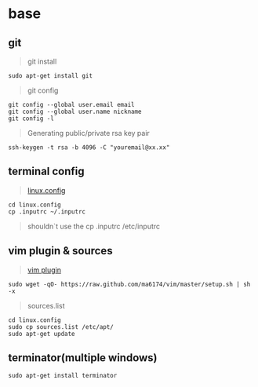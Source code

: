 # base

## git
>git install
```
sudo apt-get install git
```
>git config
```
git config --global user.email email
git config --global user.name nickname
git config -l
```
>Generating public/private rsa key pair
```
ssh-keygen -t rsa -b 4096 -C "youremail@xx.xx"
```

## terminal config
>[linux.config](https://github.com/wxcsdb88/linux.config)
```
cd linux.config
cp .inputrc ~/.inputrc
```
>shouldn`t use the cp .inputrc /etc/inputrc

## vim plugin & sources
>[vim plugin](https://github.com/ma6174/vim)
```
sudo wget -qO- https://raw.github.com/ma6174/vim/master/setup.sh | sh -x
```
>sources.list
```
cd linux.config
sudo cp sources.list /etc/apt/
sudo apt-get update
```

## terminator(multiple windows)
```
sudo apt-get install terminator
```

